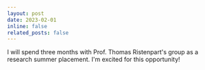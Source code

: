 ```yaml
---
layout: post
date: 2023-02-01
inline: false
related_posts: false
---
```


I will spend three months with Prof. Thomas Ristenpart's group as a research summer placement. I'm excited for this opportunity!

